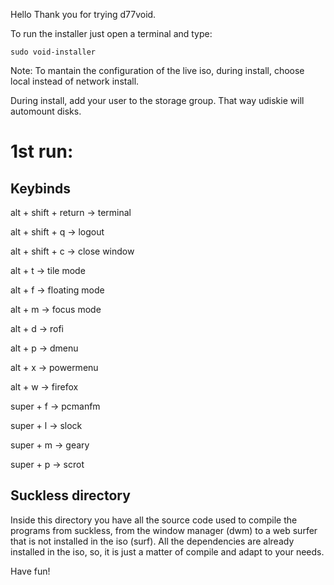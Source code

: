 Hello
Thank you for trying d77void.

To run the installer just open a terminal and type:

```
sudo void-installer
```

Note: 
To mantain the configuration of the live iso, during install, choose local instead of network install.

During install, add your user to the storage group. That way udiskie will automount disks.


# 1st run:

## Keybinds

alt + shift + return -> terminal

alt + shift + q -> logout

alt + shift + c -> close window

alt + t -> tile mode

alt + f -> floating mode

alt + m -> focus mode

alt + d -> rofi

alt + p -> dmenu

alt + x -> powermenu

alt + w -> firefox

super + f -> pcmanfm

super + l -> slock

super + m -> geary

super + p -> scrot

## Suckless directory

Inside this directory you have all the source code used to compile the programs from suckless, from the window manager (dwm) to a web surfer that is not installed in the iso (surf).
All the dependencies are already installed in the iso, so, it is just a matter of compile and adapt to your needs.

Have fun!
